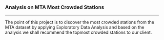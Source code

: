 ### Analysis on MTA Most Crowded Stations 
----------------------------------------------------------
The point of this project is to discover the most crowded stations from the MTA dataset by applying
Exploratory Data Analysis and based on the analysis we shall recommend the topmost crowded stations
to our client.
